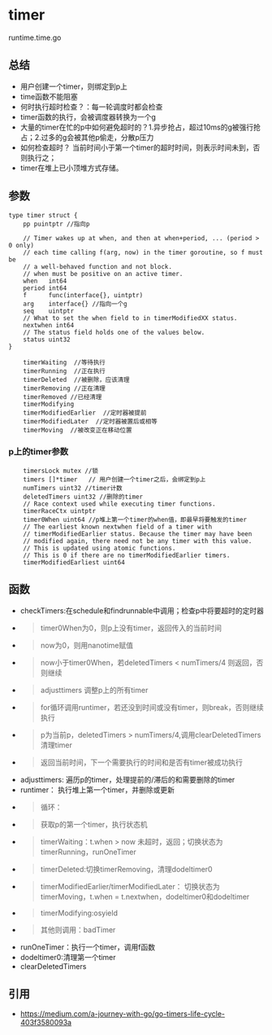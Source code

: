 # timer
runtime.time.go

## 总结
- 用户创建一个timer，则绑定到p上
- time函数不能阻塞
- 何时执行超时检查？：每一轮调度时都会检查
- timer函数的执行，会被调度器转换为一个g
- 大量的timer在忙的p中如何避免超时的？1.异步抢占，超过10ms的g被强行抢占；2.过多的g会被其他p偷走，分散p压力
- 如何检查超时？ 当前时间小于第一个timer的超时时间，则表示时间未到，否则执行之；
- timer在堆上已小顶堆方式存储。
## 参数 
```
type timer struct {
	pp puintptr //指向p

	// Timer wakes up at when, and then at when+period, ... (period > 0 only)
	// each time calling f(arg, now) in the timer goroutine, so f must be
	// a well-behaved function and not block.
	// when must be positive on an active timer.
	when   int64
	period int64
	f      func(interface{}, uintptr)
	arg    interface{} //指向一个g
	seq    uintptr
	// What to set the when field to in timerModifiedXX status.
	nextwhen int64
	// The status field holds one of the values below.
	status uint32
}

	timerWaiting  //等待执行
	timerRunning  //正在执行
	timerDeleted  //被删除，应该清理
	timerRemoving //正在清理
	timerRemoved //已经清理
	timerModifying
	timerModifiedEarlier  //定时器被提前
	timerModifiedLater  //定时器被置后或相等
	timerMoving  //被改变正在移动位置

```
### p上的timer参数
```
	timersLock mutex //锁
	timers []*timer   // 用户创建一个timer之后，会绑定到p上
	numTimers uint32 //timer计数
	deletedTimers uint32 //删除的timer
	// Race context used while executing timer functions.
	timerRaceCtx uintptr
	timer0When uint64 //p堆上第一个timer的when值，即最早将要触发的timer
	// The earliest known nextwhen field of a timer with
	// timerModifiedEarlier status. Because the timer may have been
	// modified again, there need not be any timer with this value.
	// This is updated using atomic functions.
	// This is 0 if there are no timerModifiedEarlier timers.
	timerModifiedEarliest uint64
```

## 函数
- checkTimers:在schedule和findrunnable中调用；检查p中将要超时的定时器
- > timer0When为0，则p上没有timer，返回传入的当前时间
- > now为0，则用nanotime赋值
- > now小于timer0When，若deletedTimers < numTimers/4 则返回，否则继续
- > adjusttimers 调整p上的所有timer
- > for循环调用runtimer，若还没到时间或没有timer，则break，否则继续执行
- > p为当前p，deletedTimers > numTimers/4,调用clearDeletedTimers清理timer
- > 返回当前时间，下一个需要执行的时间和是否有timer被成功执行
- adjusttimers: 遍历p的timer，处理提前的/滞后的和需要删除的timer
- runtimer： 执行堆上第一个timer，并删除或更新
- > 循环：
- > 获取p的第一个timer，执行状态机
- > timerWaiting：t.when > now 未超时，返回；切换状态为timerRunning，runOneTimer
- >timerDeleted:切换timerRemoving，清理dodeltimer0
- > timerModifiedEarlier/timerModifiedLater： 切换状态为timerMoving，t.when = t.nextwhen，dodeltimer0和dodeltimer
- > timerModifying:osyield
- > 其他则调用：badTimer
- runOneTimer：执行一个timer，调用f函数
- dodeltimer0:清理第一个timer
- clearDeletedTimers
## 引用

- https://medium.com/a-journey-with-go/go-timers-life-cycle-403f3580093a
